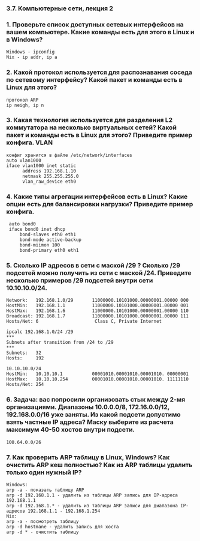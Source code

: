 ### 3.7. Компьютерные сети, лекция 2  
### 1. Проверьте список доступных сетевых интерфейсов на вашем компьютере. Какие команды есть для этого в Linux и в Windows?
    Windows - ipconfig
    Nix - ip addr, ip a  
### 2. Какой протокол используется для распознавания соседа по сетевому интерфейсу? Какой пакет и команды есть в Linux для этого?
    протокол ARP
    ip neigh, ip n  
### 3. Какая технология используется для разделения L2 коммутатора на несколько виртуальных сетей? Какой пакет и команды есть в Linux для этого? Приведите пример конфига. VLAN  
    конфиг хранится в файле /etc/network/interfaces
    auto vlan1000
    iface vlan1000 inet static
          address 192.168.1.10
          netmask 255.255.255.0
          vlan_raw_device eth0  
### 4. Какие типы агрегации интерфейсов есть в Linux? Какие опции есть для балансировки нагрузки? Приведите пример конфига.
     auto bond0
     iface bond0 inet dhcp
         bond-slaves eth0 eth1
         bond-mode active-backup
         bond-miimon 100
         bond-primary eth0 eth1  
### 5. Сколько IP адресов в сети с маской /29 ? Сколько /29 подсетей можно получить из сети с маской /24. Приведите несколько примеров /29 подсетей внутри сети 10.10.10.0/24.
    Network:   192.168.1.0/29       11000000.10101000.00000001.00000 000
    HostMin:   192.168.1.1          11000000.10101000.00000001.00000 001
    HostMax:   192.168.1.6          11000000.10101000.00000001.00000 110
    Broadcast: 192.168.1.7          11000000.10101000.00000001.00000 111
    Hosts/Net: 6                     Class C, Private Internet  

    ipcalc 192.168.1.0/24 /29
    ***
    Subnets after transition from /24 to /29
    ***
    Subnets:   32
    Hosts:     192

    10.10.10.0/24
    HostMin:   10.10.10.1           00001010.00001010.00001010. 00000001
    HostMax:   10.10.10.254         00001010.00001010.00001010. 11111110
    Hosts/Net: 254  
### 6. Задача: вас попросили организовать стык между 2-мя организациями. Диапазоны 10.0.0.0/8, 172.16.0.0/12, 192.168.0.0/16 уже заняты. Из какой подсети допустимо взять частные IP адреса? Маску выберите из расчета максимум 40-50 хостов внутри подсети.
    100.64.0.0/26   
### 7. Как проверить ARP таблицу в Linux, Windows? Как очистить ARP кеш полностью? Как из ARP таблицы удалить только один нужный IP?
    Windows:
    arp -a - показать таблицу ARP
    arp -d 192.168.1.1 - удалить из таблицы ARP запись для IP-адреса 192.168.1.1
    arp -d 192.168.1.* - удалить из таблицы ARP записи для диапазона IP-адресов 192.168.1.1 - 192.168.1.254
    Nix:
    arp -a - посмотреть таблицу
    arp -d hostmane - удалить запись для хоста
    arp -d * - очистить таблицу  
